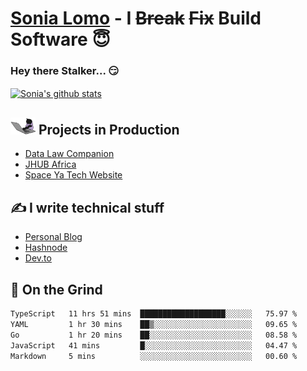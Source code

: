 # [Sonia Lomo](https://sonylomo.github.io/) - I ~~Break~~ ~~Fix~~ Build Software 😇
### Hey there Stalker... 😏 

<a href="https://github.com/sonylomo/github-readme-stats">
  <img align="center" src="https://media.giphy.com/media/lU05nFSW6Y2A/giphy.gif" alt="Sonia's github stats" />
</a>

## <img src="assets/devcat.gif" width="40"> Projects in Production
- [Data Law Companion](https://datalawcompanion.org/)
- [JHUB Africa](https://jhubafrica.com/)
- [Space Ya Tech Website](https://www.spaceyatech.com/)

## ✍️ I write technical stuff
- [Personal Blog](https://sonylomo-github-io.vercel.app/blog)
- [Hashnode](https://sonylomo.hashnode.dev/)
- [Dev.to](https://dev.to/sonylomo)

## 🤡 On the Grind
<!--START_SECTION:waka-->

```txt
TypeScript   11 hrs 51 mins  ███████████████████░░░░░░   75.97 %
YAML         1 hr 30 mins    ██▒░░░░░░░░░░░░░░░░░░░░░░   09.65 %
Go           1 hr 20 mins    ██░░░░░░░░░░░░░░░░░░░░░░░   08.58 %
JavaScript   41 mins         █░░░░░░░░░░░░░░░░░░░░░░░░   04.47 %
Markdown     5 mins          ░░░░░░░░░░░░░░░░░░░░░░░░░   00.60 %
```

<!--END_SECTION:waka-->
